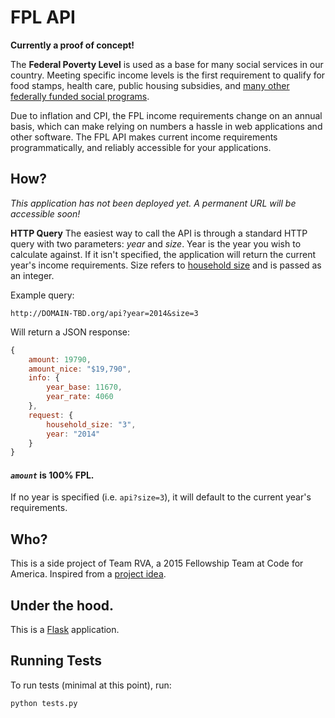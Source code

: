 FPL API
=======

**Currently a proof of concept!**

The **Federal Poverty Level** is used as a base for many social services in our country. Meeting specific income levels is the first requirement to qualify for food stamps, health care, public housing subsidies, and [many other federally funded social programs](http://en.wikipedia.org/wiki/Social_programs_in_the_United_States#Types_of_social_programs).

Due to inflation and CPI, the FPL income requirements change on an annual basis, which can make relying on numbers a hassle in web applications and other software. The FPL API makes current income requirements programmatically, and reliably accessible for your applications.

## How?

*This application has not been deployed yet. A permanent URL will be accessible soon!*

**HTTP Query**
The easiest way to call the API is through a standard HTTP query with two parameters: *year* and *size*. Year is the year you wish to calculate against. If it isn't specified, the application will return the current year's income requirements. Size refers to [household size](https://www.healthcare.gov/income-and-household-information/household-size/) and is passed as an integer.

Example query:
```http
http://DOMAIN-TBD.org/api?year=2014&size=3
```

Will return a JSON response:
```javascript
{
    amount: 19790,
    amount_nice: "$19,790",
    info: {
        year_base: 11670,
        year_rate: 4060
    },
    request: {
        household_size: "3",
        year: "2014"
    }
}
```

#### *`amount`* is 100% FPL.

If no year is specified (i.e. `api?size=3`), it will default to the current year's requirements.

## Who?

This is a side project of Team RVA, a 2015 Fellowship Team at Code for America. Inspired from a [project idea](https://github.com/codeforamerica/project-ideas/issues/70).

## Under the hood.

This is a [Flask](http://flask.pocoo.org/) application.

## Running Tests

To run tests (minimal at this point), run:

`python tests.py`

